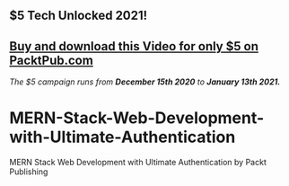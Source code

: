 ## $5 Tech Unlocked 2021!
[Buy and download this Video for only $5 on PacktPub.com](https://www.packtpub.com/product/mern-stack-web-development-with-ultimate-authentication-video/9781800204799)
-----
*The $5 campaign         runs from __December 15th 2020__ to __January 13th 2021.__*

# MERN-Stack-Web-Development-with-Ultimate-Authentication
MERN Stack Web Development with Ultimate Authentication by Packt Publishing
